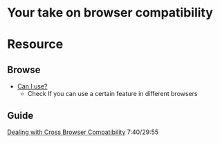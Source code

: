 # Your take on browser compatibility
# Resource
## Browse
- [Can I use?](https://caniuse.com/)
  - Check If you can use a certain feature in different browsers
## Guide
[Dealing with Cross Browser Compatibility](https://www.youtube.com/watch?v=9tEixRJ3GeI) 7:40/29:55